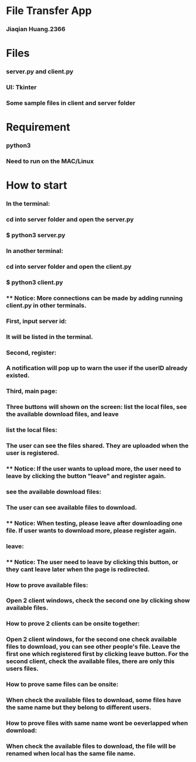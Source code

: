
# File Transfer App
### Jiaqian Huang.2366

# Files
### server.py and client.py
### UI: Tkinter
### Some sample files in client and server folder


# Requirement
### python3
### Need to run on the MAC/Linux

# How to start

### ln the terminal:
### cd into server folder and open the server.py
### $ python3 server.py

### ln another terminal:
### cd into server folder and open the client.py
### $ python3 client.py
### ** Notice: More connections can be made by adding running client.py in other terminals.

### First, input server id:
### It will be listed in the terminal.

### Second, register:
### A notification will pop up to warn the user if the userID already existed.

### Third, main page:
### Three buttons will shown on the screen: list the local files, see the available download files, and leave

### list the local files:
### The user can see the files shared. They are uploaded when the user is registered.
### ** Notice: If the user wants to upload more, the user need to leave by clicking the button "leave" and register again.

### see the available download files:
### The user can see available files to download.
### ** Notice: When testing, please leave after downloading one file. If user wants to download more, please register again.

### leave:
### ** Notice: The user need to leave by clicking this button, or they cant leave later when the page is redirected.

### How to prove available files:
### Open 2 client windows, check the second one by clicking show available files.

### How to prove 2 clients can be onsite together:
### Open 2 client windows, for the second one check available files to download, you can see other people's file. Leave the first one which registered first by clicking leave button. For the second client, check the available files, there are only this users files.

### How to prove same files can be onsite:
### When check the available files to download, some files have the same name but they belong to different users.

### How to prove files with same name wont be oeverlapped when download:
### When check the available files to download, the file will be renamed when local has the same file name.


